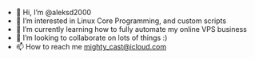 - 👋 Hi, I’m @aleksd2000
- 👀 I’m interested in Linux Core Programming, and custom scripts
- 🌱 I’m currently learning how to fully automate my online VPS business
- 💞️ I’m looking to collaborate on lots of things :)
- 📫 How to reach me mighty_cast@icloud.com

<!---
aleksd2000/aleksd2000 is a ✨ special ✨ repository because its `README.md` (this file) appears on your GitHub profile.
You can click the Preview link to take a look at your changes.
--->
